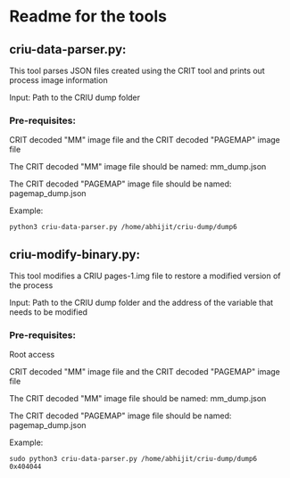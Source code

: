 <h1>Readme for the tools</h1> 

<h2>criu-data-parser.py:</h2>

This tool parses JSON files created using the CRIT tool and prints out process image information

Input: Path to the CRIU dump folder

<h3>Pre-requisites:</h3> 

CRIT decoded "MM" image file and the CRIT decoded "PAGEMAP" image file

The CRIT decoded "MM" image file should be named: mm_dump.json

The CRIT decoded "PAGEMAP" image file should be named: pagemap_dump.json

Example: 
```
python3 criu-data-parser.py /home/abhijit/criu-dump/dump6
```

<h2>criu-modify-binary.py:</h2>
This tool modifies a CRIU pages-1.img file to restore a modified version of the process

Input: Path to the CRIU dump folder and the address of the variable that needs to be modified

<h3>Pre-requisites:</h3> 

Root access

CRIT decoded "MM" image file and the CRIT decoded "PAGEMAP" image file

The CRIT decoded "MM" image file should be named: mm_dump.json

The CRIT decoded "PAGEMAP" image file should be named: pagemap_dump.json

Example: 
```
sudo python3 criu-data-parser.py /home/abhijit/criu-dump/dump6 0x404044
```

